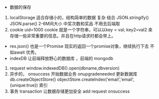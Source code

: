 - 数据的保存
1. localStorage
   适合存储小的，结构简单的数据
   复杂 结合 JSON.stringify()
   JSON.parse() 2-6M间大小
   中奖次数和奖品 不用去后端取 
2. cookie
uid=1000
cookie 就是一个字符串，可以以key = val; key2=val2 来存储一些非常重要的信息。并且在http请求时都会带上。

- res.json() 也是一个Promise
现实的返回一个promise对象，继续执行下去
不如await 优秀。
- indexDB 让前端释放野心的数据库 ，前端的 
mongodb
1. request
window.indexedDB().open(dbname,dbversion)
2. 异步的，
onsuccess 开始数据业务
onupgradeneeded 更新数据库
db.createObjectStore()
objectStore.createIndex('email','email',{unique:true}) 索引
3. 事务 transaction 让数据存储更加安全
add request onsuccess